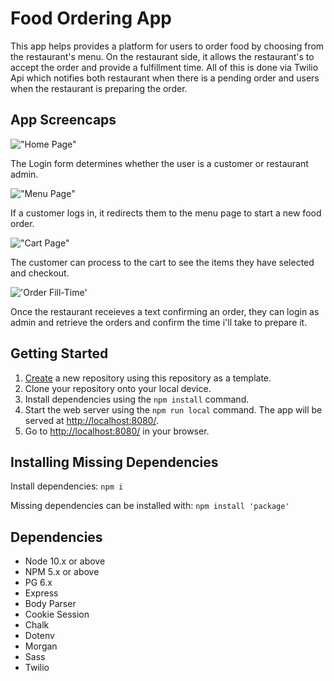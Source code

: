 # Food Ordering App

This app helps provides a platform for users to order food by choosing from the restaurant's menu. On the restaurant side, it allows the restaurant's to accept the order and provide a fulfillment time. All of this is done via Twilio Api which notifies both restaurant when there is a pending order and users when the restaurant is preparing the order.

## App Screencaps

!["Home Page"](https://github.com/muhammad-usama12/midterm_food_order/blob/master/docs/Home%20Page.png)

The Login form determines whether the user is a customer or restaurant admin.

!["Menu Page"](https://github.com/muhammad-usama12/midterm_food_order/blob/master/docs/Menu%20Page.png)

If a customer logs in, it redirects them to the menu page to start a new food order.

!["Cart Page"](https://github.com/muhammad-usama12/midterm_food_order/blob/master/docs/Cart%20Page.png)

The customer can process to the cart to see the items they have selected and checkout.

!['Order Fill-Time'](https://github.com/muhammad-usama12/midterm_food_order/blob/master/docs/Order%20Fill-Time.png)

Once the restaurant receieves a text confirming an order, they can login as admin and retrieve the orders and confirm the time i'll take to prepare it.

## Getting Started

1. [Create](https://docs.github.com/en/repositories/creating-and-managing-repositories/creating-a-repository-from-a-template) a new repository using this repository as a template.
2. Clone your repository onto your local device.
3. Install dependencies using the `npm install` command.
4. Start the web server using the `npm run local` command. The app will be served at <http://localhost:8080/>.
5. Go to <http://localhost:8080/> in your browser.

## Installing Missing Dependencies

Install dependencies: `npm i`

Missing dependencies can be installed with: `npm install 'package'`

## Dependencies

- Node 10.x or above
- NPM 5.x or above
- PG 6.x
- Express
- Body Parser
- Cookie Session
- Chalk
- Dotenv
- Morgan
- Sass
- Twilio

